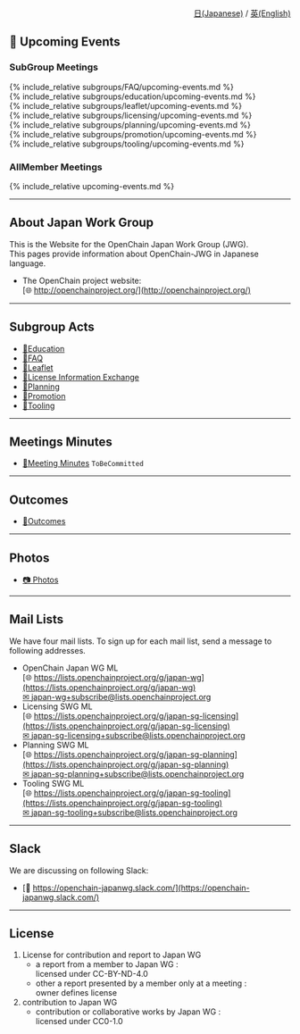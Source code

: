 <div style="text-align: right;">
<a href="index.md">日(Japanese)</a> / <a href="index_en.md">英(English)</a>
</div>

## &#x1f4c5; Upcoming Events

### SubGroup Meetings  

{% include_relative subgroups/FAQ/upcoming-events.md %}  
{% include_relative subgroups/education/upcoming-events.md %}  
{% include_relative subgroups/leaflet/upcoming-events.md %}  
{% include_relative subgroups/licensing/upcoming-events.md %}  
{% include_relative subgroups/planning/upcoming-events.md %}  
{% include_relative subgroups/promotion/upcoming-events.md %}  
{% include_relative subgroups/tooling/upcoming-events.md %}

### AllMember Meetings  

{% include_relative upcoming-events.md %}  

---

## About Japan Work Group

This is the Website for the OpenChain Japan Work Group (JWG).  
This pages provide information about OpenChain-JWG in Japanese language.

- The OpenChain project website:  
[&#x1f310; http://openchainproject.org/](http://openchainproject.org/)

---

## Subgroup Acts

- [&#x1f4c2;Education](subgroups/education/)  
- [&#x1f4c2;FAQ](subgroups/FAQ/)  
- [&#x1f4c2;Leaflet](subgroups/leaflet/)  
- [&#x1f4c2;License Information Exchange](subgroups/licensing/)  
- [&#x1f4c2;Planning](subgroups/planning/)  
- [&#x1f4c2;Promotion](subgroups/promotion/)  
- [&#x1f4c2;Tooling](subgroups/tooling/)  

---

## Meetings Minutes

- [&#x1f4c2;Meeting Minutes](meetings/)  ```ToBeCommitted```  

---


## Outcomes

- [&#x1f4c2;Outcomes](outcomes.md)  

---

## Photos

- [&#x1f4f7; Photos](https://lists.openchainproject.org/g/japan-wg/album?id=241538)  

---

## Mail Lists

We have four mail lists. To sign up for each mail list, send a message to following addresses.

- OpenChain Japan WG ML  
[&#x1f310; https://lists.openchainproject.org/g/japan-wg](https://lists.openchainproject.org/g/japan-wg)  
[&#x2709; japan-wg+subscribe@lists.openchainproject.org](mailto:japan-wg+subscribe@lists.openchainproject.org)  
- Licensing SWG ML  
[&#x1f310; https://lists.openchainproject.org/g/japan-sg-licensing](https://lists.openchainproject.org/g/japan-sg-licensing)  
[&#x2709; japan-sg-licensing+subscribe@lists.openchainproject.org](mailto:japan-sg-licensing+subscribe@lists.openchainproject.org)  
- Planning SWG ML  
[&#x1f310; https://lists.openchainproject.org/g/japan-sg-planning](https://lists.openchainproject.org/g/japan-sg-planning)  
[&#x2709; japan-sg-planning+subscribe@lists.openchainproject.org](mailto:japan-sg-planning+subscribe@lists.openchainproject.org)
- Tooling SWG ML  
[&#x1f310; https://lists.openchainproject.org/g/japan-sg-tooling](https://lists.openchainproject.org/g/japan-sg-tooling)  
[&#x2709; japan-sg-tooling+subscribe@lists.openchainproject.org](mailto:japan-sg-tooling+subscribe@lists.openchainproject.org)  

---

## Slack

We are discussing on following Slack:  
- [&#x1F4AC; https://openchain-japanwg.slack.com/](https://openchain-japanwg.slack.com/)  

---

## License

1. License for contribution and report to Japan WG
   - a report from a member to Japan WG :  
   licensed under CC-BY-ND-4.0
   - other a report presented by a member only at a meeting :  
   owner defines license
2. contribution to Japan WG
   - contribution or collaborative works by Japan WG :  
   licensed under CC0-1.0
